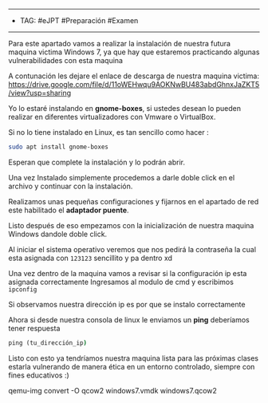 
----
- TAG: #eJPT #Preparación #Examen 
----
Para este apartado vamos a realizar la instalación de nuestra futura maquina victima Windows 7, ya que hay que estaremos practicando algunas vulnerabilidades con esta maquina

A contunación les dejare el enlace de descarga de nuestra maquina victima:
https://drive.google.com/file/d/11oWEHwqu9AOKNwBU483abdGhnxJaZKT5/view?usp=sharing

Yo lo estaré instalando en **gnome-boxes**, si ustedes desean lo pueden realizar en diferentes virtualizadores con Vmware o VirtualBox.

Si no lo tiene instalado en Linux, es tan sencillo como hacer :

```zsh
sudo apt install gnome-boxes
```

Esperan que complete la instalación y lo podrán abrir.

Una vez Instalado simplemente procedemos a darle doble click en el archivo y continuar con la instalación.

Realizamos unas pequeñas configuraciones y fijarnos en el apartado de red este habilitado el **adaptador puente**.

Listo después de eso empezamos con la inicialización de nuestra maquina Windows dandole doble click.

Al iniciar el sistema operativo veremos que nos pedirá la contraseña la cual esta asignada con `123123` sencillito y pa dentro xd 

Una vez dentro de la maquina vamos a revisar si la configuración ip esta asignada correctamente 
Ingresamos al modulo de cmd y escribimos `ipconfig`

Si observamos nuestra dirección ip es por que se instalo correctamente

Ahora si desde nuestra consola de linux le enviamos un **ping** deberíamos tener respuesta 

```cmd
ping (tu_dirección_ip)
```

Listo con esto ya tendríamos nuestra maquina lista para las próximas clases estarla vulnerando de manera ética en un entorno controlado, siempre con fines educativos :)

qemu-img convert -O qcow2 windows7.vmdk windows7.qcow2
